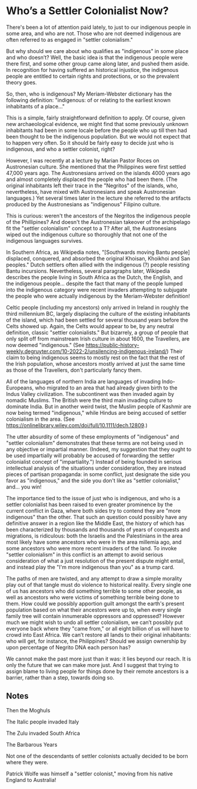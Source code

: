 # Who’s a Settler Colonialist Now?

There's been a lot of attention paid lately, to just to our indigenous people in some area, and who are not.
Those who are not deemed indigenous are often referred to as engaged in "settler colonialism."

But why should we care about who qualifies as "indigenous" in some place and who doesn’t? 
Well, the basic idea is that the indigenous people were there first, and some other group came along later, and pushed
them aside. In recognition for having suffered an historical injustice, the indigenous people are entitled to certain
rights and protections, or so the prevalent theory goes.

So, then, who is indigenous? My Meriam-Webster dictionary has the following definition:
"indigenous: of or relating to the earliest known inhabitants of a place..."

This is a simple, fairly straightforward definition to apply. Of course, given new archaeological evidence, we might
find that some previously unknown inhabitants had been in some locale before the people who up till then had been
thought to be the indigenous population. But we would not expect that to happen very often. So it should be fairly easy
to decide just who is indigenous, and who a settler colonist, right?

However, I was recently at a lecture by Marian Pastor Roces on Austronesian culture. She mentioned that the Philippines
were first settled 47,000 years ago. The Austronesians arrived on the islands 4000 years ago and almost completely
displaced the people who had been there. (The original inhabitants left their trace in the "Negritos" of the islands,
who, nevertheless, have mixed with Austronesians and speak Austronesian languages.) Yet several times later in the
lecture she referred to the artifacts produced by the Austronesians as "indigenous" Filipino culture.

This is curious: weren't the ancestors of the Negritos the indigenous people of the Phillipines? And doesn't the
Austronesian takeover of the archipelago fit the "settler colonialism" concept to a T? After all, the Austronesians
wiped out the indigenous culture so thoroughly that not one of the indigenous languages survives.


In Southern Africa, as Wikipedia notes, "[Southwards moving Bantu people] displaced, conquered, and absorbed the
original Khoisan, Khoikhoi and San peoples." Dutch settlers often allied with the indigenous (?) people resisting Bantu
incursions. Nevertheless, several paragraphs later, Wikipedia describes the people living in South Africa as the Dutch,
the English, and the indigenous people... despite the fact that many of the people lumped into the indigenous category
were recent invaders attempting to subjugate the people who were actually indigenous by the Meriam-Webster definition!


Celtic people (including my ancestors) only arrived in Ireland in roughly the third millennium BC, largely displacing
the culture of the existing inhabitants of the island, which had been settled for several thousand years before the
Celts showed up. Again, the Celts would appear to be, by any neutral definition, classic "settler colonialists." But
bizarrely, a group of people that only split off from mainstream Irish culture in about 1600, the Travellers, are now
deemed "indigenous." (See https://public-history-weekly.degruyter.com/10-2022-2/unsilencing-indigenous-ireland/) Their
claim to being indigenous seems to mostly rest on the fact that the rest of the Irish population, whose ancestors mostly
arrived at just the same time as those of the Travellers, don't particularly fancy them.

All of the languages of northern India are languages of invading Indo-Europeans, who migrated to an area that
had already given birth to the Indus Valley civilization. The subcontinent was then invaded again by nomadic Muslims.
The British were the third main invading culture to dominate India. But in another weird twist, the Muslim people
of Kashmir are now being termed "indigenous," while Hindus are being accused of settler colonialism in the area. (See
https://onlinelibrary.wiley.com/doi/full/10.1111/dech.12809.)

The utter absurdity of some of these employments of "indigenous" and "settler colonialism" demonstrates that these terms
are not being used in any objective or impartial manner. (Indeed, my suggestion that they ought to be used impartially
will probably be accused of forwarding the settler colonialist concept of "impartiality.") Instead of being
founded in serious intellectual analysis of the situations under consideration, they are instead pieces of partisan
propaganda: in some conflict, just designate the side you favor as "indigenous," and the side you don't like as "settler
colonialist," and... you win!

The importance tied to the issue of just who is indigenous, and who is a settler colonialist has been raised to even
greater prominence by the current conflict in Gaza, where both sides try to contend they are "more indigenous" than the
other. That such an question could possibly have any definitive answer in a region like the Middle East, the history of
which has been characterized by thousands and thousands of years of conquests and migrations, is ridiculous: both the
Israelis and the Palestinians in the area most likely have some ancestors who were in the area millemia ago,
and some ancestors who were more recent invaders of the land. To invoke "settler colonialism" in this conflict is an
attempt to avoid serious consideration of what a just resolution of the present dispute might entail, and instead play
the "I'm more indigenous than you" as a trump card.

The paths of men are twisted, and any attempt to draw a simple morality play out of that tangle must do violence to
historical reality. Every single one of us has ancestors who did something terrible to some other people, as well as
ancestors who were victims of something terrible being done to them.
How could we possibly apportion guilt amongst the earth's present population based on what their ancestors were up to,
when every single family tree will contain innumerable oppressors and oppressed?
However much we might wish to undo all settler colonialism, we can’t possibly put everyone back where they "came from,"
or all eight billion of us will have to crowd into East Africa. We can’t restore all lands to their original inhabitants:
who will get, for instance, the Philippines? Should we assign ownership by upon percentage of Negrito DNA each person has?

We cannot make the past more just than it was: it lies beyond our reach. It is only the future that we can make more
just. And I suggest that trying to assign blame to living people for things done by their remote ancestors is a barrier,
rather than a step, towards doing so.









## Notes



Then the Moghuls


The Italic people invaded Italy


The Zulu invaded South Africa


The Barbarous Years


Not one of the descendants of settler colonists actually decided to be born where they were.


Patrick Wolfe was himself a "settler colonist," moving from his native England to Australia!
